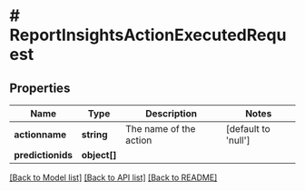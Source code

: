 # # ReportInsightsActionExecutedRequest

## Properties

Name | Type | Description | Notes
------------ | ------------- | ------------- | -------------
**actionname** | **string** | The name of the action | [default to 'null']
**predictionids** | **object[]** |  |

[[Back to Model list]](../../README.md#models) [[Back to API list]](../../README.md#endpoints) [[Back to README]](../../README.md)
